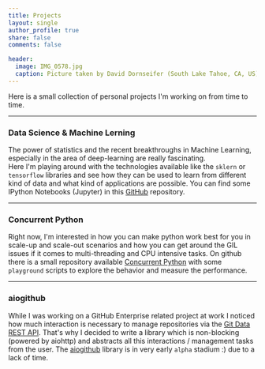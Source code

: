 ```yaml
---
title: Projects
layout: single
author_profile: true
share: false
comments: false

header:
  image: IMG_0578.jpg
  caption: Picture taken by David Dornseifer (South Lake Tahoe, CA, US)
---
```


Here is a small collection of personal projects I'm working on from time to
time.


---

### Data Science & Machine Lerning
The power of statistics and the recent breakthroughs in Machine Learning,
especially in the area of deep-learning are really fascinating.   
Here I'm playing around with the technologies available like the `sklern` or
`tensorflow` libraries and see how they can be used to learn from different kind
of data and what kind of applications are possible. You can find some
IPython Notebooks (Jupyter) in this [GitHub](https://github.com/dpdornseifer/jupyter_notebooks) repository.


---

### Concurrent Python
Right now, I'm interested in how you can make python work best for you in
scale-up and scale-out scenarios and how you can get around the GIL issues if it
comes to multi-threading and CPU intensive tasks.
On github there is a small repository available [Concurrent Python](https://github.com/dpdornseifer/concurrent_python) with some `playground`
scripts to explore the behavior and measure the performance.


---

### aiogithub
While I was working on a GitHub Enterprise related project at work I noticed how
much interaction is necessary to manage repositories via the
[Git Data REST API](https://developer.github.com/v3/git/). That's why I decided
to write a library which is non-blocking (powered by aiohttp) and abstracts all
this interactions / management tasks from the user. The
[aiogithub](https://github.com/dpdornseifer/aiogithub) library is in very early
`alpha` stadium :) due to a lack of time.  
